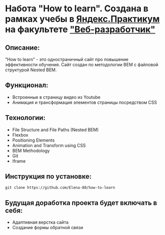 # Hабота "How to learn". Создана в рамках учебы в [Яндекс.Практикум](https://praktikum.yandex.ru/) на факультете ["Веб-разработчик"](https://praktikum.yandex.ru/web/) 


## Описание: 

"How to learn" - это  одностраничный сайт про повышение эффективности обучения. Сайт создан по методологии BEM с файловой структурой Nested BEM. 

## Функционал:

* Встроенные в страницу видео из Youtube
* Анимация и трансформация элементов страницы посредством CSS

## Технологии: 

* File Structure and File Paths (Nested BEM)
* Flexbox 
* Positioning Elements 
* Animation and Transform using CSS 
* BEM Methodology 
* Git 
* Iframe

## Инструкция по установке: 

```
git clone https://github.com/Elena-80/how-to-learn
``` 

## Будущая доработка проекта будет включать в себя: 

* Адаптивная верстка сайта 
* Создание формы обратной связи 
